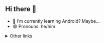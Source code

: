 ## Hi there 👋

<!--
<a href="https://github.com/MrWooltrest">
  <img width="" src="github.metrics.svg" alt="MrWooltrest's GitHub metrics" align="center">
</a>
-->

<!--
<a href="https://github.com/MrWooltrest">
  <img width="" src="https://github-readme-stats.vercel.app/api?username=MrWooltrest&theme=github_dark&show_icons=true&hide_border=true" alt="MrWooltrest's GitHub stats" align="center">
</a>
-->

<!--
<img width="" src="https://github-readme-stats.vercel.app/api?username=MrWooltrest&theme=github_dark&show_icons=true&hide_border=true" alt="MrWooltrest's GitHub stats" align="center">
-->

<!--
<img width="" src="https://github-readme-stats.vercel.app/api/pin/?username=MrWooltrest&repo=MrWooltrest.github.io&show_owner&theme=github_dark&hide_border=true" alt="My blog" align="center">  
-->

<!--
[![MrWooltrest's GitHub stats](https://github-readme-stats.vercel.app/api?username=MrWooltrest&theme=github_dark&show_icons=true&hide_border=true)](https://github.com/MrWooltrest)
-->

<!--
[![Readme Card](https://github-readme-stats.vercel.app/api/pin/?username=MrWooltrest&repo=MrWooltrest.github.io&show_owner&theme=github_dark&hide_border=true)](https://github.com/MrWooltrest)
-->

<!--
[![Top Langs](https://github-readme-stats.vercel.app/api/top-langs/?username=MrWooltrest&theme=github_dark&hide_border=true)](https://github.com/MrWooltrest)
-->

- 🌱 I’m currently learning Android? Maybe...
- 😄 Pronouns: he/him
<!--
- ⚡ Fun fact: My current monitor is "square" with a 5:4 aspect ratio
-->

<details>
<summary>Other links</summary>

| <img width="50" src="https://upload.wikimedia.org/wikipedia/commons/4/4f/Twitter-logo.svg" alt="Twitter" align="center"> | <img width="55" src="img/GitLab-logo.png" alt="GitLab" align="center"> | <img width="75" src="https://upload.wikimedia.org/wikipedia/commons/6/69/Weblate_logo.svg" alt="Weblate" align="center"> | <img width="50" src="https://codeberg.org/Codeberg/Design/raw/branch/main/logo/icon/png/codeberg-logo_icon_blue-64x64.png" alt="Weblate" align="center">
|:---:|:---:|:---:|:---:|
| [Twitter](https://twitter.com/MrWooltrest) | [GitLab](https://gitlab.com/MrWooltrest) | [Weblate](https://hosted.weblate.org/user/MrWooltrest/) | [Codeberg](https://codeberg.org/MrWooltrest)

</details>

</div>

<!--
### Other links
| <img width="50" src="https://upload.wikimedia.org/wikipedia/commons/4/4f/Twitter-logo.svg" alt="Twitter" align="center"> | <img width="55" src="https://gitlab.com/uploads/-/system/project/avatar/278964/logo-extra-whitespace.png" alt="GitLab" align="center"> | <img width="70" src="https://upload.wikimedia.org/wikipedia/commons/6/69/Weblate_logo.svg" alt="Weblate" align="center">
|:---:|:---:|:---:|
|[Twitter](https://twitter.com/MrWooltrest)|[GitLab](https://gitlab.com/MrWooltrest)| [Weblate](https://hosted.weblate.org/user/MrWooltrest/)
-->

<!--
- 🔭 I’m currently working on ...
- 👯 I’m looking to collaborate on ...
- 🤔 I’m looking for help with ...
- 💬 Ask me about ...
- 📫 How to reach me: ...
-->

<!--
**MrWooltrest/MrWooltrest** is a ✨ _special_ ✨ repository because its `README.md` (this file) appears on your GitHub profile.
Here are some ideas to get you started:
- 🔭 I’m currently working on ...
- 🌱 I’m currently learning ...
- 👯 I’m looking to collaborate on ...
- 🤔 I’m looking for help with ...
- 💬 Ask me about ...
- 📫 How to reach me: ...
- 😄 Pronouns: ...
- ⚡ Fun fact: ...
-->
